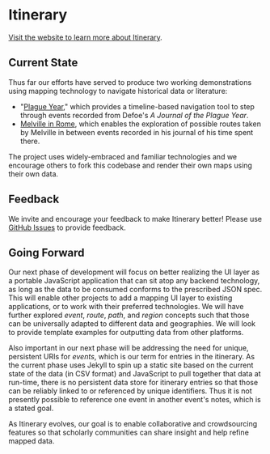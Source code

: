 # Itinerary

[Visit the website to learn more about Itinerary](http://itinerary-maps.netlify.app).

## Current State

Thus far our efforts have served to produce two working demonstrations using mapping technology to navigate historical data or literature:

* "[Plague Year](http://itinerary-maps.netlify.app/plague-year/)," which provides a timeline-based navigation tool to step through events recorded from Defoe's *A Journal of the Plague Year*.
* [Melville in Rome](http://itinerary-maps.netlify.app/melville-in-rome/), which enables the exploration of possible routes taken by Melville in between events recorded in his journal of his time spent there.

The project uses widely-embraced and familiar technologies and we encourage others to fork this codebase and render their own maps using their own data.

## Feedback

We invite and encourage your feedback to make Itinerary better! Please use [GitHub Issues](https://github.com/performant-software/issues) to provide feedback.

## Going Forward

Our next phase of development will focus on better realizing the UI layer as a portable JavaScript application that can sit atop any backend technology, as long as the data to be consumed conforms to the prescribed JSON spec. This will enable other projects to add a mapping UI layer to existing applications, or to work with their preferred technologies. We will have further explored *event*, *route*, *path*, and *region* concepts such that those can be universally adapted to different data and geographies. We will look to provide template examples for outputting data from other platforms.

Also important in our next phase will be addressing the need for unique, persistent URIs for *events*, which is our term for entries in the itinerary. As the current phase uses Jekyll to spin up a static site based on the current state of the data (in CSV format) and JavaScript to pull together that data at run-time, there is no persistent data store for itinerary entries so that those can be reliably linked to or referenced by unique identifiers. Thus it is not presently possible to reference one event in another event's notes, which is a stated goal.

As Itinerary evolves, our goal is to enable collaborative and crowdsourcing features so that scholarly communities can share insight and help refine mapped data.
